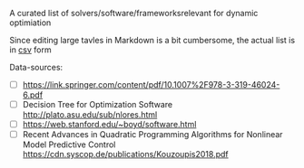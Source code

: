 A curated list of solvers/software/frameworksrelevant for dynamic optimiation

Since editing large tavles in Markdown is a bit cumbersome, the actual list is in [csv](list.csv) form

Data-sources:
 * [ ] https://link.springer.com/content/pdf/10.1007%2F978-3-319-46024-6.pdf
 * [ ] Decision Tree for Optimization Software http://plato.asu.edu/sub/nlores.html
 * [ ] https://web.stanford.edu/~boyd/software.html
 * [ ] Recent Advances in Quadratic Programming Algorithms for Nonlinear Model Predictive Control https://cdn.syscop.de/publications/Kouzoupis2018.pdf
